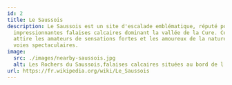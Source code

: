 ```yaml
---
id: 2
title: Le Saussois
description: Le Saussois est un site d'escalade emblématique, réputé pour ses
  impressionnantes falaises calcaires dominant la vallée de la Cure. Ce lieu
  attire les amateurs de sensations fortes et les amoureux de la nature pour ses
  voies spectaculaires.
image:
  src: ./images/nearby-saussois.jpg
  alt: Les Rochers du Saussois,falaises calcaires situées au bord de l'Yonne.
url: https://fr.wikipedia.org/wiki/Le_Saussois
---
```

